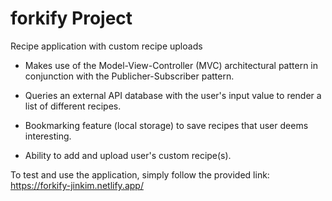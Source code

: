 # forkify Project

Recipe application with custom recipe uploads

- Makes use of the Model-View-Controller (MVC) architectural pattern in conjunction with the Publicher-Subscriber pattern.

- Queries an external API database with the user's input value to render a list of different recipes.
- Bookmarking feature (local storage) to save recipes that user deems interesting.
- Ability to add and upload user's custom recipe(s).

To test and use the application, simply follow the provided link: https://forkify-jinkim.netlify.app/
